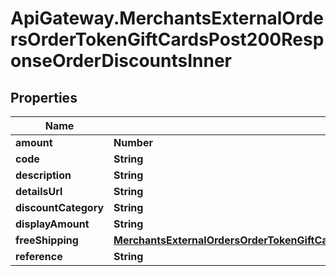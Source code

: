# ApiGateway.MerchantsExternalOrdersOrderTokenGiftCardsPost200ResponseOrderDiscountsInner

## Properties

Name | Type | Description | Notes
------------ | ------------- | ------------- | -------------
**amount** | **Number** |  | [optional] 
**code** | **String** |  | [optional] 
**description** | **String** |  | [optional] 
**detailsUrl** | **String** |  | [optional] 
**discountCategory** | **String** |  | [optional] 
**displayAmount** | **String** |  | [optional] 
**freeShipping** | [**MerchantsExternalOrdersOrderTokenGiftCardsPost200ResponseOrderDiscountsInnerFreeShipping**](MerchantsExternalOrdersOrderTokenGiftCardsPost200ResponseOrderDiscountsInnerFreeShipping.md) |  | [optional] 
**reference** | **String** |  | [optional] 


